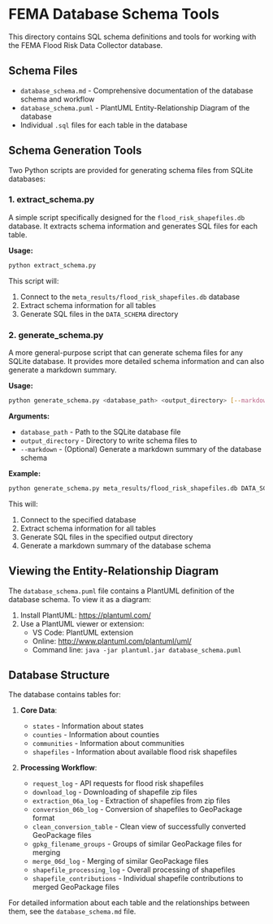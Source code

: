 # FEMA Database Schema Tools

This directory contains SQL schema definitions and tools for working with the FEMA Flood Risk Data Collector database.

## Schema Files

- `database_schema.md` - Comprehensive documentation of the database schema and workflow
- `database_schema.puml` - PlantUML Entity-Relationship Diagram of the database
- Individual `.sql` files for each table in the database

## Schema Generation Tools

Two Python scripts are provided for generating schema files from SQLite databases:

### 1. extract_schema.py

A simple script specifically designed for the `flood_risk_shapefiles.db` database. It extracts schema information and generates SQL files for each table.

**Usage:**

```bash
python extract_schema.py
```

This script will:
1. Connect to the `meta_results/flood_risk_shapefiles.db` database
2. Extract schema information for all tables
3. Generate SQL files in the `DATA_SCHEMA` directory

### 2. generate_schema.py

A more general-purpose script that can generate schema files for any SQLite database. It provides more detailed schema information and can also generate a markdown summary.

**Usage:**

```bash
python generate_schema.py <database_path> <output_directory> [--markdown]
```

**Arguments:**
- `database_path` - Path to the SQLite database file
- `output_directory` - Directory to write schema files to
- `--markdown` - (Optional) Generate a markdown summary of the database schema

**Example:**

```bash
python generate_schema.py meta_results/flood_risk_shapefiles.db DATA_SCHEMA --markdown
```

This will:
1. Connect to the specified database
2. Extract schema information for all tables
3. Generate SQL files in the specified output directory
4. Generate a markdown summary of the database schema

## Viewing the Entity-Relationship Diagram

The `database_schema.puml` file contains a PlantUML definition of the database schema. To view it as a diagram:

1. Install PlantUML: https://plantuml.com/
2. Use a PlantUML viewer or extension:
   - VS Code: PlantUML extension
   - Online: http://www.plantuml.com/plantuml/uml/
   - Command line: `java -jar plantuml.jar database_schema.puml`

## Database Structure

The database contains tables for:

1. **Core Data**:
   - `states` - Information about states
   - `counties` - Information about counties
   - `communities` - Information about communities
   - `shapefiles` - Information about available flood risk shapefiles

2. **Processing Workflow**:
   - `request_log` - API requests for flood risk shapefiles
   - `download_log` - Downloading of shapefile zip files
   - `extraction_06a_log` - Extraction of shapefiles from zip files
   - `conversion_06b_log` - Conversion of shapefiles to GeoPackage format
   - `clean_conversion_table` - Clean view of successfully converted GeoPackage files
   - `gpkg_filename_groups` - Groups of similar GeoPackage files for merging
   - `merge_06d_log` - Merging of similar GeoPackage files
   - `shapefile_processing_log` - Overall processing of shapefiles
   - `shapefile_contributions` - Individual shapefile contributions to merged GeoPackage files

For detailed information about each table and the relationships between them, see the `database_schema.md` file.